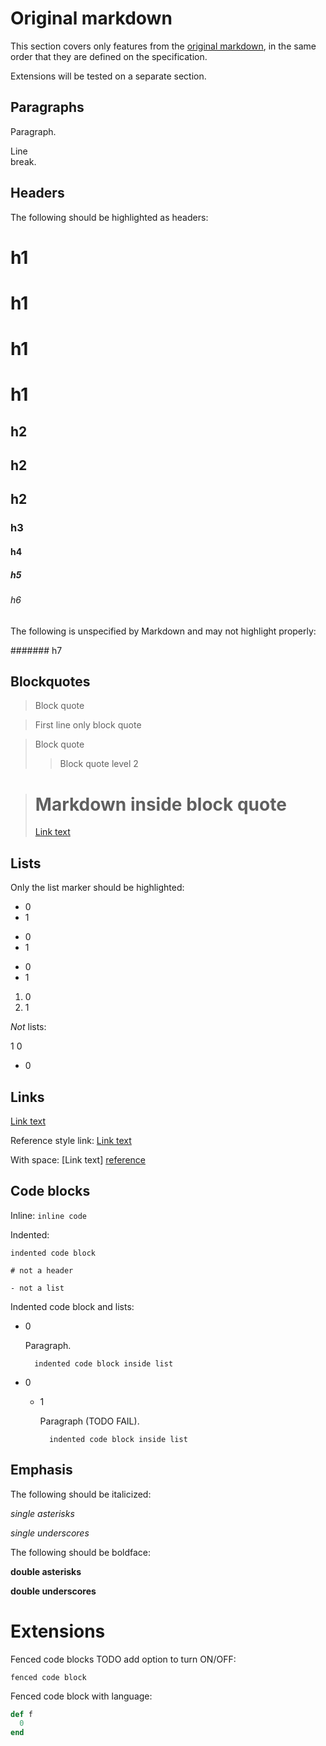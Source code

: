 # Original markdown

This section covers only features from the [original markdown](daringfireball.net/projects/markdown/syntax), in the same order that they are defined on the specification.

Extensions will be tested on a separate section.

## Paragraphs

Paragraph.

Line  
break.

## Headers

The following should be highlighted as headers:

# h1

 # h1

# h1 #

h1
==

## h2

## h2 ##

h2
--

### h3

#### h4

##### h5

###### h6

The following is unspecified by Markdown and may not highlight properly:

####### h7

## Blockquotes

> Block quote

> First line only
block quote

> Block quote
> > Block quote level 2

> # Markdown inside block quote
>
> [Link text](link-url)

## Lists

Only the list marker should be highlighted:

* 0
* 1

+ 0
+ 1

- 0
- 1

1. 0
2. 1

*Not* lists:

1 0

 - 0

## Links

[Link text](link-url)

Reference style link: [Link text][reference]

With space: [Link text] [reference]

[reference]: address
[reference2]: address "Optional Title"

## Code blocks

Inline: `inline code`

Indented:

    indented code block

    # not a header

    - not a list

Indented code block and lists:

- 0

    Paragraph.

        indented code block inside list

- 0

    - 1

        Paragraph (TODO FAIL).

            indented code block inside list

## Emphasis

The following should be italicized:

*single asterisks*

_single underscores_

The following should be boldface:

**double asterisks**

__double underscores__

# Extensions

Fenced code blocks TODO add option to turn ON/OFF:

```
fenced code block
```

Fenced code block with language:

```ruby
def f
  0
end
```
